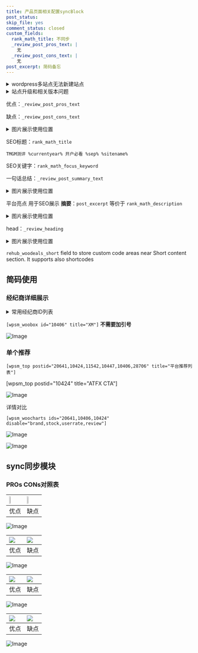 ```yaml
---
title: 产品页面相关配置syncBlock
post_status: 
skip_file: yes
comment_status: closed
custom_fields:
  rank_math_title: 不同步
  _review_post_pros_text: |
    无
  _review_post_cons_text: |
    无
post_excerpt: 简码备忘
---
```

<details><summary>wordpress多站点无法新建站点</summary>

<li>和报错需要清理cookies一样的原因</li>
<li>wp-config.php里面<code>define( 'SUBDOMAIN_INSTALL', false );//子域名安装</code></li>
<li>新建子站点是用<code>define( 'SUBDOMAIN_INSTALL', true);//子域名安装</code> 完成以后，改成<code>false</code></li>
</details>

<details><summary>站点升级和相关版本问题</summary>

<p>wordpress：5.9.9
woocommerce：7.5.1
出现问题的地方：主题选项里面>><strong>Product layout >>compact style</strong></p>
<p>如何出现没有用过的字段 导致无法保存。先导出配置 然后进行修改，后面再次恢复即可。</p>
<p>出现部分字段无法显示时，需要返回默认布局后，对产品进行保存就好了。</p>
<p></p>
</details>

优点：`_review_post_pros_text`

缺点：`_review_post_cons_text`

<details><summary>图片展示使用位置</summary>

<img src="https://prod-files-secure.s3.us-west-2.amazonaws.com/39ed1227-6d7d-4570-be36-9ccd4a2c4241/f51d3d83-55d4-4bdf-9604-f37ec77ab556/Untitled.png?X-Amz-Algorithm=AWS4-HMAC-SHA256&X-Amz-Content-Sha256=UNSIGNED-PAYLOAD&X-Amz-Credential=ASIAZI2LB466U34XOB3D%2F20250915%2Fus-west-2%2Fs3%2Faws4_request&X-Amz-Date=20250915T045518Z&X-Amz-Expires=3600&X-Amz-Security-Token=IQoJb3JpZ2luX2VjEPD%2F%2F%2F%2F%2F%2F%2F%2F%2F%2FwEaCXVzLXdlc3QtMiJHMEUCIC%2BYqEjK%2Bw22Sj99jEJcjm7GbBpc3PzqFYcjhgcWoUjrAiEAodmq78q5SGVGV4fUGfqw0VfRTd6iPbSfPK6SHvkzLXcq%2FwMIaBAAGgw2Mzc0MjMxODM4MDUiDDrWohCp%2FTCi6hVzOSrcAybBLbVhSJ6hviKYOnjbIQ6upO1zyRUZqm%2BYqAPJBrVndjfnewf1NakfvNKQxMhLMFjG%2FmTXTwpNDY8o%2B7vvH4pyfY3N8Mk7sSv36EkzCH%2F8hsmJgs5pcnVUatM3fSLHEEDI4CHbjUfz%2BDGMqMOMAYv2Foa%2FWHxJSxaXlr8Zl6AoYthOaLr%2BvvATm5aj290yN1ChAj1NTT2rt%2FAczJMklgEEuCiukoU4CMpqUNswr%2BmkBukNS9FY07rFCVaGIwdeEpj6QpEqeVyoGpzNFkTQTMBSrZYkF2GvWKwTyCLzpSvmzPz6liN5osawEl8jLtIFjEw176Ln1NRJyWITIHCHf5h3n06tzNK4A91UqDb7yRb%2B9LSENOPtXPSQKXQ5kSxZ3mqTHK31FUl7HT%2FQfcYV46dKbUG0Npe1KqiBmwFjq%2Fpvj%2FN0d0hIpQrt3Zt82hTJmMLXH%2Fsnnl3R%2Fu3kL7CAxubAe9bgN2IC7dhzVUjGWWyXmZW%2FBls7SRk4%2F6Ckif5srWzZx1oyeZ2o3HPF052yfgjkxPdBdDR%2FNdb1lHaYU7tCOD%2B1aLrp07Ce8nGZQSOCI52SW16BxaxVh6B4KJVqTYy3SLt2zQv0jpxMhTA03Z2tJ%2FH2Kv3PNH3hOS84MOecncYGOqUBvoumbfxYGeXSGF88Q4Iwgwes9P%2FNPDsGUem3%2FQQBcI5nfWc7L0DvFb%2F5pscpfhDCB0HziXlmkBhoNcN81lDry1N85Di8xeBG4ad6%2Bx8CNqAtYuP7Y4O9MbJrf7yC9Yg7HmGMnrbZYfa7%2BBVjhjQXkAN%2FSogYwesvbzGBj5ApbdlTb1Cmt%2Bgu%2Fg8nEYIfe3E%2BeVmZO4K4XA0x8j6G%2F7qujBt79iNy&X-Amz-Signature=fae9f000dcf5dc8e2b658b2b87baa26578cbedd4a02c185df6dc3296a6d6e6af&X-Amz-SignedHeaders=host&x-amz-checksum-mode=ENABLED&x-id=GetObject" alt="Image">
</details>

SEO标题：`rank_math_title`

`TMGM测评 %currentyear% 开户必看 %sep% %sitename%`

SEO关键字：`rank_math_focus_keyword`

一句话总结：`_review_post_summary_text`

<details><summary>图片展示使用位置</summary>

<img src="https://prod-files-secure.s3.us-west-2.amazonaws.com/39ed1227-6d7d-4570-be36-9ccd4a2c4241/4b96a922-296c-4f4e-8630-d1c870cbce01/Untitled.png?X-Amz-Algorithm=AWS4-HMAC-SHA256&X-Amz-Content-Sha256=UNSIGNED-PAYLOAD&X-Amz-Credential=ASIAZI2LB4663EDK37VK%2F20250915%2Fus-west-2%2Fs3%2Faws4_request&X-Amz-Date=20250915T045518Z&X-Amz-Expires=3600&X-Amz-Security-Token=IQoJb3JpZ2luX2VjEPD%2F%2F%2F%2F%2F%2F%2F%2F%2F%2FwEaCXVzLXdlc3QtMiJHMEUCIAOACJ0GdRKnv0NCU80ayrU1wp1hd8i%2FjZK2IPK8haibAiEAnxiktW%2B9Q%2FHc%2Fl%2BIncmC1h5jONtGHMFBpqV%2Fx7IZsZ8q%2FwMIaBAAGgw2Mzc0MjMxODM4MDUiDBRIhBElAl1aC3EwrircA8%2BfTvb%2FCglI%2FIYT4qt6Jg6UlgBYiPtqvFNwjP7tU1fsNxBlka2NU5cbcyuPRkMouvjiNNohM5CXSNXRb9V2KapiXU22rOwTkotxRd0cVDPQEV6%2BcxydwxQnb2lbUOP0uLX8uxfpp8%2B7TMylaGBQ5UWFGYjE6PQvkSuDvimp6zxXQ43G2DIzPlQHdVbhuLaIAXhqKNmy5A1XnsFP7joSBfjBMeHExfqTxLWfaQgGX84nZ%2Bq7ZsjKfi1330GPmwJQvok3nhuy8oUaEawIUwzSV%2FmcGHk%2F5hmW%2Bn9zBnxW05Hmq8jxSZTTtWYdkHsP7e2dZkh1U7lFkCPjHsQZRWGuBu2brMqW77CDWO3mAlsRR4N6C%2F9P2g359ogII%2B7cgaDHN%2FQifJq1ucEsHxvtjjNGEBG2LQJayFtpzfSUHYCUn1%2F4qku06HmoHdQVbTO1p8a%2F6mqtVo%2B7Zyq96EwNUEHAA7Ptos87dflppEj7uTok5gjzx5aqo2YDt9Fc0nf44U33xTX%2FTx%2FnfLfFpmvt1Kd9gfINg31VoBbhChCCDcWudzLPg8ugSg0ryzbHasK%2BaOwDO2iY6wQMQqBjAzIQgmlRk1rgub%2B%2B1JxNGPPGzbJa3B%2B1aAZFBMeh2efdcT7ZMLqcncYGOqUBhYFKBNh0xSCTlE%2BPZdpyCUQ4yRZIEafOFKE7rhJRX95%2FJhMFTC12%2BtZmiVYk3d5Oh%2B4F6LuA%2Bluh30ekRaB2jJC54nJADUOjc1eYIjvNBo0CXih74%2BJRGa2qG86dY9T29G5C4Z2BZwmSMge3257K847zZG8npB1JzAFIVbMe2x%2FJhvzMitKIqqJXAMhKf%2Bu2T%2BH1D4FnGIzxSausUDMPb4jg8yTl&X-Amz-Signature=6fca3650f9776f42e6726978245fe43a484a7ee754ed032e53df909447493c6b&X-Amz-SignedHeaders=host&x-amz-checksum-mode=ENABLED&x-id=GetObject" alt="Image">
</details>

平台亮点 用于SEO展示 **摘要**：`post_excerpt`  等价于 `rank_math_description`

<details><summary>图片展示使用位置</summary>

<img src="https://prod-files-secure.s3.us-west-2.amazonaws.com/39ed1227-6d7d-4570-be36-9ccd4a2c4241/1ee11f63-b60a-4dfe-a7a7-d58ff23b5d88/Untitled.png?X-Amz-Algorithm=AWS4-HMAC-SHA256&X-Amz-Content-Sha256=UNSIGNED-PAYLOAD&X-Amz-Credential=ASIAZI2LB46677OPPJKP%2F20250915%2Fus-west-2%2Fs3%2Faws4_request&X-Amz-Date=20250915T045518Z&X-Amz-Expires=3600&X-Amz-Security-Token=IQoJb3JpZ2luX2VjEPD%2F%2F%2F%2F%2F%2F%2F%2F%2F%2FwEaCXVzLXdlc3QtMiJIMEYCIQDjG0oabOOE8XFmqvdLBH5CCI6FqCK21UhJWc%2FdjW1MVwIhAKmyyFkpHYBF5UW9T9fXP2jun4oy%2FBZxjPrh0MVXbrIfKv8DCGgQABoMNjM3NDIzMTgzODA1IgyF3hnV%2Bok62Ymn1OIq3APusIMq%2FpvD4ISD091clZxGBJIc0YG13cskQ8Lxxvi0U6XemEWEn1TGrMaIOUwpZOTWRuv1nIx1tleBZB2b87MFzaEc9K7L5BLyMVfoTG0wt3iiZWiZE4kNxc9GBvMaosK6K%2BXRwrm%2BkPZnYdFsUpcm20%2Fl2p%2B%2F8bf0BeBKs7G5r0Az%2BSuASDOZP2G%2BerxDNhkRMHyzRE1WjzT%2BbRws4eKgWYfyP6IdXAxJWfkCRdOnL3BW9THQKsislzNr6kxdgEM5yICj2G3kkE26vfx8yGnRZmN7XfpOi9xhIMN9ZxYFaKFmHy9CEnc9xDeK770YBLtbT9xWeFMQ4P7ksi%2BmPogMYq6eQ2W8LuVL8%2F9nKkDxZB3IlTfsNrrvsnGTVIKDbPOv4ptI5GScb6pVJhZIqqUWs0XKU5uh1IRzGXGKhJr3rByGlqPFmBvzGEXPc86z%2FkI0vvmo7oUH6QXvAFlh77Ovy%2BUCdV%2BaKC8W655TRLBJNfMXWcZsrF%2FSsx%2BkiE4Nmw43lSy8SvB3Cpggd5IMczXGxE9rPhNOC610f7vj1bpCfZe2lT69484UcLUO9Vm7VE4JOgHCY65gDkh%2BG7h4YHxlncu%2Fu2K0VGvlXG1YIvhmakKCHbv2fr5S8qdX8zCbnJ3GBjqkARdbVJ244PGEQbJC%2FalFfJtOUJ51Uqjmsln4zOGPANNLjX3OljXy2tuVyOOvLrlT9%2B9ZPK8viSarMZWRcPym3McD8Ft7NVX4BWbd8qLOK3vS5RgvQsQD5siF00yTJ1L39UhT76%2BwwxFgRywROKAASuW%2BEju2HpaxsfbWYfdEaEQlEpTdwXhcxp%2BB3vAAOFGjmP5DvkuLXRf9mdU1WUz6b3l7ig1E&X-Amz-Signature=5fd2bf86d8d797a8118233a77f4ed63d0959eae3cde118e521311b87c98e5793&X-Amz-SignedHeaders=host&x-amz-checksum-mode=ENABLED&x-id=GetObject" alt="Image">
<img src="https://prod-files-secure.s3.us-west-2.amazonaws.com/39ed1227-6d7d-4570-be36-9ccd4a2c4241/ad4118b5-78d8-4fbe-801e-3b29b5d99c01/Untitled.png?X-Amz-Algorithm=AWS4-HMAC-SHA256&X-Amz-Content-Sha256=UNSIGNED-PAYLOAD&X-Amz-Credential=ASIAZI2LB46677OPPJKP%2F20250915%2Fus-west-2%2Fs3%2Faws4_request&X-Amz-Date=20250915T045518Z&X-Amz-Expires=3600&X-Amz-Security-Token=IQoJb3JpZ2luX2VjEPD%2F%2F%2F%2F%2F%2F%2F%2F%2F%2FwEaCXVzLXdlc3QtMiJIMEYCIQDjG0oabOOE8XFmqvdLBH5CCI6FqCK21UhJWc%2FdjW1MVwIhAKmyyFkpHYBF5UW9T9fXP2jun4oy%2FBZxjPrh0MVXbrIfKv8DCGgQABoMNjM3NDIzMTgzODA1IgyF3hnV%2Bok62Ymn1OIq3APusIMq%2FpvD4ISD091clZxGBJIc0YG13cskQ8Lxxvi0U6XemEWEn1TGrMaIOUwpZOTWRuv1nIx1tleBZB2b87MFzaEc9K7L5BLyMVfoTG0wt3iiZWiZE4kNxc9GBvMaosK6K%2BXRwrm%2BkPZnYdFsUpcm20%2Fl2p%2B%2F8bf0BeBKs7G5r0Az%2BSuASDOZP2G%2BerxDNhkRMHyzRE1WjzT%2BbRws4eKgWYfyP6IdXAxJWfkCRdOnL3BW9THQKsislzNr6kxdgEM5yICj2G3kkE26vfx8yGnRZmN7XfpOi9xhIMN9ZxYFaKFmHy9CEnc9xDeK770YBLtbT9xWeFMQ4P7ksi%2BmPogMYq6eQ2W8LuVL8%2F9nKkDxZB3IlTfsNrrvsnGTVIKDbPOv4ptI5GScb6pVJhZIqqUWs0XKU5uh1IRzGXGKhJr3rByGlqPFmBvzGEXPc86z%2FkI0vvmo7oUH6QXvAFlh77Ovy%2BUCdV%2BaKC8W655TRLBJNfMXWcZsrF%2FSsx%2BkiE4Nmw43lSy8SvB3Cpggd5IMczXGxE9rPhNOC610f7vj1bpCfZe2lT69484UcLUO9Vm7VE4JOgHCY65gDkh%2BG7h4YHxlncu%2Fu2K0VGvlXG1YIvhmakKCHbv2fr5S8qdX8zCbnJ3GBjqkARdbVJ244PGEQbJC%2FalFfJtOUJ51Uqjmsln4zOGPANNLjX3OljXy2tuVyOOvLrlT9%2B9ZPK8viSarMZWRcPym3McD8Ft7NVX4BWbd8qLOK3vS5RgvQsQD5siF00yTJ1L39UhT76%2BwwxFgRywROKAASuW%2BEju2HpaxsfbWYfdEaEQlEpTdwXhcxp%2BB3vAAOFGjmP5DvkuLXRf9mdU1WUz6b3l7ig1E&X-Amz-Signature=103918efe90af4d80c142c3f96c827e87c473753f24d39d808c3061de2451629&X-Amz-SignedHeaders=host&x-amz-checksum-mode=ENABLED&x-id=GetObject" alt="Image">
<img src="https://prod-files-secure.s3.us-west-2.amazonaws.com/39ed1227-6d7d-4570-be36-9ccd4a2c4241/a38cf7c9-a79c-4b64-9e94-13589fe0758b/Untitled.png?X-Amz-Algorithm=AWS4-HMAC-SHA256&X-Amz-Content-Sha256=UNSIGNED-PAYLOAD&X-Amz-Credential=ASIAZI2LB46677OPPJKP%2F20250915%2Fus-west-2%2Fs3%2Faws4_request&X-Amz-Date=20250915T045518Z&X-Amz-Expires=3600&X-Amz-Security-Token=IQoJb3JpZ2luX2VjEPD%2F%2F%2F%2F%2F%2F%2F%2F%2F%2FwEaCXVzLXdlc3QtMiJIMEYCIQDjG0oabOOE8XFmqvdLBH5CCI6FqCK21UhJWc%2FdjW1MVwIhAKmyyFkpHYBF5UW9T9fXP2jun4oy%2FBZxjPrh0MVXbrIfKv8DCGgQABoMNjM3NDIzMTgzODA1IgyF3hnV%2Bok62Ymn1OIq3APusIMq%2FpvD4ISD091clZxGBJIc0YG13cskQ8Lxxvi0U6XemEWEn1TGrMaIOUwpZOTWRuv1nIx1tleBZB2b87MFzaEc9K7L5BLyMVfoTG0wt3iiZWiZE4kNxc9GBvMaosK6K%2BXRwrm%2BkPZnYdFsUpcm20%2Fl2p%2B%2F8bf0BeBKs7G5r0Az%2BSuASDOZP2G%2BerxDNhkRMHyzRE1WjzT%2BbRws4eKgWYfyP6IdXAxJWfkCRdOnL3BW9THQKsislzNr6kxdgEM5yICj2G3kkE26vfx8yGnRZmN7XfpOi9xhIMN9ZxYFaKFmHy9CEnc9xDeK770YBLtbT9xWeFMQ4P7ksi%2BmPogMYq6eQ2W8LuVL8%2F9nKkDxZB3IlTfsNrrvsnGTVIKDbPOv4ptI5GScb6pVJhZIqqUWs0XKU5uh1IRzGXGKhJr3rByGlqPFmBvzGEXPc86z%2FkI0vvmo7oUH6QXvAFlh77Ovy%2BUCdV%2BaKC8W655TRLBJNfMXWcZsrF%2FSsx%2BkiE4Nmw43lSy8SvB3Cpggd5IMczXGxE9rPhNOC610f7vj1bpCfZe2lT69484UcLUO9Vm7VE4JOgHCY65gDkh%2BG7h4YHxlncu%2Fu2K0VGvlXG1YIvhmakKCHbv2fr5S8qdX8zCbnJ3GBjqkARdbVJ244PGEQbJC%2FalFfJtOUJ51Uqjmsln4zOGPANNLjX3OljXy2tuVyOOvLrlT9%2B9ZPK8viSarMZWRcPym3McD8Ft7NVX4BWbd8qLOK3vS5RgvQsQD5siF00yTJ1L39UhT76%2BwwxFgRywROKAASuW%2BEju2HpaxsfbWYfdEaEQlEpTdwXhcxp%2BB3vAAOFGjmP5DvkuLXRf9mdU1WUz6b3l7ig1E&X-Amz-Signature=73f0d8d5c76c39c64ce1d507f4e8724328a79b47ee6cfbda358ffbe4bcec694f&X-Amz-SignedHeaders=host&x-amz-checksum-mode=ENABLED&x-id=GetObject" alt="Image">
<img src="https://prod-files-secure.s3.us-west-2.amazonaws.com/39ed1227-6d7d-4570-be36-9ccd4a2c4241/7da6fc1e-d2ac-42ae-8c75-cb5749aa18f6/Untitled.png?X-Amz-Algorithm=AWS4-HMAC-SHA256&X-Amz-Content-Sha256=UNSIGNED-PAYLOAD&X-Amz-Credential=ASIAZI2LB46677OPPJKP%2F20250915%2Fus-west-2%2Fs3%2Faws4_request&X-Amz-Date=20250915T045518Z&X-Amz-Expires=3600&X-Amz-Security-Token=IQoJb3JpZ2luX2VjEPD%2F%2F%2F%2F%2F%2F%2F%2F%2F%2FwEaCXVzLXdlc3QtMiJIMEYCIQDjG0oabOOE8XFmqvdLBH5CCI6FqCK21UhJWc%2FdjW1MVwIhAKmyyFkpHYBF5UW9T9fXP2jun4oy%2FBZxjPrh0MVXbrIfKv8DCGgQABoMNjM3NDIzMTgzODA1IgyF3hnV%2Bok62Ymn1OIq3APusIMq%2FpvD4ISD091clZxGBJIc0YG13cskQ8Lxxvi0U6XemEWEn1TGrMaIOUwpZOTWRuv1nIx1tleBZB2b87MFzaEc9K7L5BLyMVfoTG0wt3iiZWiZE4kNxc9GBvMaosK6K%2BXRwrm%2BkPZnYdFsUpcm20%2Fl2p%2B%2F8bf0BeBKs7G5r0Az%2BSuASDOZP2G%2BerxDNhkRMHyzRE1WjzT%2BbRws4eKgWYfyP6IdXAxJWfkCRdOnL3BW9THQKsislzNr6kxdgEM5yICj2G3kkE26vfx8yGnRZmN7XfpOi9xhIMN9ZxYFaKFmHy9CEnc9xDeK770YBLtbT9xWeFMQ4P7ksi%2BmPogMYq6eQ2W8LuVL8%2F9nKkDxZB3IlTfsNrrvsnGTVIKDbPOv4ptI5GScb6pVJhZIqqUWs0XKU5uh1IRzGXGKhJr3rByGlqPFmBvzGEXPc86z%2FkI0vvmo7oUH6QXvAFlh77Ovy%2BUCdV%2BaKC8W655TRLBJNfMXWcZsrF%2FSsx%2BkiE4Nmw43lSy8SvB3Cpggd5IMczXGxE9rPhNOC610f7vj1bpCfZe2lT69484UcLUO9Vm7VE4JOgHCY65gDkh%2BG7h4YHxlncu%2Fu2K0VGvlXG1YIvhmakKCHbv2fr5S8qdX8zCbnJ3GBjqkARdbVJ244PGEQbJC%2FalFfJtOUJ51Uqjmsln4zOGPANNLjX3OljXy2tuVyOOvLrlT9%2B9ZPK8viSarMZWRcPym3McD8Ft7NVX4BWbd8qLOK3vS5RgvQsQD5siF00yTJ1L39UhT76%2BwwxFgRywROKAASuW%2BEju2HpaxsfbWYfdEaEQlEpTdwXhcxp%2BB3vAAOFGjmP5DvkuLXRf9mdU1WUz6b3l7ig1E&X-Amz-Signature=15f8003e68a829da43e9a58faf7e132f1442bcc93e07ac03ee5c945b39275c27&X-Amz-SignedHeaders=host&x-amz-checksum-mode=ENABLED&x-id=GetObject" alt="Image">
<img src="https://prod-files-secure.s3.us-west-2.amazonaws.com/39ed1227-6d7d-4570-be36-9ccd4a2c4241/7e97f40a-eaee-47f5-b2f9-475f96808fa7/Untitled.png?X-Amz-Algorithm=AWS4-HMAC-SHA256&X-Amz-Content-Sha256=UNSIGNED-PAYLOAD&X-Amz-Credential=ASIAZI2LB46677OPPJKP%2F20250915%2Fus-west-2%2Fs3%2Faws4_request&X-Amz-Date=20250915T045518Z&X-Amz-Expires=3600&X-Amz-Security-Token=IQoJb3JpZ2luX2VjEPD%2F%2F%2F%2F%2F%2F%2F%2F%2F%2FwEaCXVzLXdlc3QtMiJIMEYCIQDjG0oabOOE8XFmqvdLBH5CCI6FqCK21UhJWc%2FdjW1MVwIhAKmyyFkpHYBF5UW9T9fXP2jun4oy%2FBZxjPrh0MVXbrIfKv8DCGgQABoMNjM3NDIzMTgzODA1IgyF3hnV%2Bok62Ymn1OIq3APusIMq%2FpvD4ISD091clZxGBJIc0YG13cskQ8Lxxvi0U6XemEWEn1TGrMaIOUwpZOTWRuv1nIx1tleBZB2b87MFzaEc9K7L5BLyMVfoTG0wt3iiZWiZE4kNxc9GBvMaosK6K%2BXRwrm%2BkPZnYdFsUpcm20%2Fl2p%2B%2F8bf0BeBKs7G5r0Az%2BSuASDOZP2G%2BerxDNhkRMHyzRE1WjzT%2BbRws4eKgWYfyP6IdXAxJWfkCRdOnL3BW9THQKsislzNr6kxdgEM5yICj2G3kkE26vfx8yGnRZmN7XfpOi9xhIMN9ZxYFaKFmHy9CEnc9xDeK770YBLtbT9xWeFMQ4P7ksi%2BmPogMYq6eQ2W8LuVL8%2F9nKkDxZB3IlTfsNrrvsnGTVIKDbPOv4ptI5GScb6pVJhZIqqUWs0XKU5uh1IRzGXGKhJr3rByGlqPFmBvzGEXPc86z%2FkI0vvmo7oUH6QXvAFlh77Ovy%2BUCdV%2BaKC8W655TRLBJNfMXWcZsrF%2FSsx%2BkiE4Nmw43lSy8SvB3Cpggd5IMczXGxE9rPhNOC610f7vj1bpCfZe2lT69484UcLUO9Vm7VE4JOgHCY65gDkh%2BG7h4YHxlncu%2Fu2K0VGvlXG1YIvhmakKCHbv2fr5S8qdX8zCbnJ3GBjqkARdbVJ244PGEQbJC%2FalFfJtOUJ51Uqjmsln4zOGPANNLjX3OljXy2tuVyOOvLrlT9%2B9ZPK8viSarMZWRcPym3McD8Ft7NVX4BWbd8qLOK3vS5RgvQsQD5siF00yTJ1L39UhT76%2BwwxFgRywROKAASuW%2BEju2HpaxsfbWYfdEaEQlEpTdwXhcxp%2BB3vAAOFGjmP5DvkuLXRf9mdU1WUz6b3l7ig1E&X-Amz-Signature=8fbba4ab31dd50d7ee234577dbfd33dbc2bfb8f56c68985c651c860e5948ecef&X-Amz-SignedHeaders=host&x-amz-checksum-mode=ENABLED&x-id=GetObject" alt="Image">
</details>

head：`_review_heading`

<details><summary>图片展示使用位置</summary>

<img src="https://prod-files-secure.s3.us-west-2.amazonaws.com/39ed1227-6d7d-4570-be36-9ccd4a2c4241/3a4650ad-9887-415c-889a-edd51fa54f27/Untitled.png?X-Amz-Algorithm=AWS4-HMAC-SHA256&X-Amz-Content-Sha256=UNSIGNED-PAYLOAD&X-Amz-Credential=ASIAZI2LB466WDIWWGAX%2F20250915%2Fus-west-2%2Fs3%2Faws4_request&X-Amz-Date=20250915T045519Z&X-Amz-Expires=3600&X-Amz-Security-Token=IQoJb3JpZ2luX2VjEPD%2F%2F%2F%2F%2F%2F%2F%2F%2F%2FwEaCXVzLXdlc3QtMiJHMEUCIHEgO4TiwtryMGA0N8EUXS7%2BK7udTaKLnLcHrC35X4vNAiEA%2FD3mts%2FRRoUxdu%2FNQXwAVFETK1n0wLfl6Ew9meKXJe4q%2FwMIaBAAGgw2Mzc0MjMxODM4MDUiDOSsAanFdVJDQOBc1ircA5v7VzMg7fPD1DxCbmib0c885ek2YTvrxwhB1%2BDUB3yUatE0sgVfaLoOjhwTVJVrzuuWzBRTSoFtLjginkxogCMTG%2FlwsNFSeFI7OueOfphyM2iK%2BufCDSYA12nl4qnpBBAknjLnSTkSB4%2BcYlB%2BOLkOnwuQfUHdX5ADUqdQ%2BRH%2F9QKx5SPUvY%2Fidr%2BfsVyWWKVBur%2FdLL2hR2Md706qNq1d%2FagQbD1PI9ej3Qi9cL255f6cTLn9aNMzCQxgbFmf1eyyGbrsKKZ2V6k3ouYrmHD%2FPr2efvxddlRrKQnv%2FdfuJtyA39XHxoNDUQ8I8JUwnuez1gWvF1y4o%2FsPmqM7oGUEFpMVrumSfu%2FfUN2blUlWKtKDH5BovCZ%2FC9OcPxVkIzpFueJ0mHCEbIrnQAX%2F7kemQnQCaTnkDzWaUzfg35%2BCGB2seQjIE3LhBztxxL726rg%2Bu9V3d%2B70ZrxqyuIw27KRdctT2X93KIFMcaAjfCutLYHxxPvR0MnU73TueRYS013gp8ykXPKDbhFNYguHKNet0Mq2GUsyX9w7pWGau4kxC1WbT1H9c7Sl1HAZBcYCsCM0N7xBsWGuIUjVuXPyQO2uB6EWZfOM5QlTZR%2BtM8YLHwHKwcVND5FfrVQLMM%2BcncYGOqUBh3%2BX1wRbm2ouEIDi0uiEMojBsprYMIdZLsbxyBLyk4dqN2SpWwC7PljHq4tvx1AmMFPvQE7GixnGEhpq7jvz0KcMrOrjeBG9K1lQy61sRAMoWnb%2FRyMfyWdsXKPLHHweH7R1tztGjadXhpVespNw%2B6fc%2BNln7eA9suWQoAx%2F%2FP44iFnwfR3PVINnkAnxU9frDc5GHbzMZRi2%2F8WD08alLInneDva&X-Amz-Signature=50e457d7dedca0babaf7d4bb709b9c18f027b361ea96cc5e9dc4dab10618521d&X-Amz-SignedHeaders=host&x-amz-checksum-mode=ENABLED&x-id=GetObject" alt="Image">
</details>

`rehub_woodeals_short`	field to store custom code areas near Short content section. It supports also shortcodes



## 简码使用

### 经纪商详细展示

<details><summary>常用经纪商ID列表</summary>

<pre><code class="php">嘉盛 ===> 20641  [wpsm_woobox id="20641" title="嘉盛"]
易信easymarkets ===> 11542  [wpsm_woobox id="11542" title="易信easymarkets"]
ATFX外汇 ===> 10424  [wpsm_woobox id="10424" title="ATFX"]
XM ===> 10406  [wpsm_woobox id="10406" title="XM"]
TMGM ===> 29622  [wpsm_woobox id="29622" title="TMGM"]
HYCM ===> 10447  [wpsm_woobox id="10447" title="HYCM"]
fpmarkets澳福外汇 ===> 20639  [wpsm_woobox id="20639" title="fpmarkets澳福外汇"]</code></pre>
</details>

`[wpsm_woobox id="10406" title="XM"]` **不需要加引号**

![Image](https://prod-files-secure.s3.us-west-2.amazonaws.com/39ed1227-6d7d-4570-be36-9ccd4a2c4241/4f898f9d-0fa7-4e43-acd3-ac6bc7be575a/Untitled.png?X-Amz-Algorithm=AWS4-HMAC-SHA256&X-Amz-Content-Sha256=UNSIGNED-PAYLOAD&X-Amz-Credential=ASIAZI2LB466UAMUDSEU%2F20250915%2Fus-west-2%2Fs3%2Faws4_request&X-Amz-Date=20250915T045517Z&X-Amz-Expires=3600&X-Amz-Security-Token=IQoJb3JpZ2luX2VjEPD%2F%2F%2F%2F%2F%2F%2F%2F%2F%2FwEaCXVzLXdlc3QtMiJHMEUCICG0VzkPMc9ICUkGZDK69UcEec4B53a2q2%2FFWkTZL4BbAiEAho76opv0psEep2PG30xLqlbtJNeMc5gY1WUFB6npytgq%2FwMIaRAAGgw2Mzc0MjMxODM4MDUiDG3ATuLwwAXc8q5nCyrcA4cqfxkJ5nUqUSApp9GGbjDjn%2BK%2FRVAe3xfMO8N%2B8HPQZQxM%2FULB16oEPPsAezAULaT4ABImvYlE2GZ9EC9eqMrn3FpALwJ5cspzXZ%2ForeARMfo2gt%2FbiuF1aSDy%2BnTPzG5enjKLZaqewk0z5dbaPqRRc3zSt90EhPoCAPJb1piZo3QNEiAm0JRXqAgevOsunvUXI5XN4oAm%2FoaPutufApsjDJOaenBfSvmZ9oeD7Hft%2Fwrkc2cjWDJZPyMQft0exXrfzabRJaBaVusYKSVYOlKQ7D%2B1T9nePekkWpqcSr%2FjvJQtkbshgwliQYZrMbUemiBumaEGx4q7JfrLDVd6KYMWwJAs9O5Ed8dcK9VJFZv4iTmeTpSEOyf7P2tSCYVfdYh3CFa6vr8Qe7px7OWemyy4dIugyKTwapTO5vz40QxV17%2FjI%2BwYwyMUKR565388ZDuicJQbreGtpnYtD%2FCj6aRPyHXDInckEGI8dyeLsqy6zcYNWuE%2BmH7MZUhjAQBc0DuV2abnDHZZGTgWyBsSlyFZSrdjvR001WvT40JRU3O7vi%2F0VA%2BWy0qXo8aeIxHBgkomcWq3Xq6%2B%2FnSX%2B5SAEuc1EmWZC4%2FrCR2PSzV8H3ED5pBhhjR2gjtIoHXLMPGcncYGOqUB0K0SnVIZv01NACCtHuKCbiJuBPvxlHZZquF3ZqRQrQBMMX4Ym5HKW3HhTzPbOM4fMV1HmJULenZWzxYAKAjs5bVA4mRYkvh4%2BfyssKjBWZPf%2Fq20q0Ty%2FZqFGos4vIoY55cVwiqMBwYSKB3KWEnPvRhA6bqMLL2bo2uSPuJAs2tCKhUNDuqFP9jdBDl7AXDYpfpQpA2L1b1lzsAmIMQ0vWoAeY6B&X-Amz-Signature=46774674b7baefea0cc82cbb84952fa3a3a2acd93c461223ee778241836f3716&X-Amz-SignedHeaders=host&x-amz-checksum-mode=ENABLED&x-id=GetObject)

### 单个推荐
`[wpsm_top postid="20641,10424,11542,10447,10406,28706" title="平台推荐列表"]`

[wpsm_top postid="10424" title="ATFX CTA"]

![Image](https://prod-files-secure.s3.us-west-2.amazonaws.com/39ed1227-6d7d-4570-be36-9ccd4a2c4241/5ac620dc-51a8-48b6-b55d-91f47299193c/Untitled.png?X-Amz-Algorithm=AWS4-HMAC-SHA256&X-Amz-Content-Sha256=UNSIGNED-PAYLOAD&X-Amz-Credential=ASIAZI2LB466UAMUDSEU%2F20250915%2Fus-west-2%2Fs3%2Faws4_request&X-Amz-Date=20250915T045517Z&X-Amz-Expires=3600&X-Amz-Security-Token=IQoJb3JpZ2luX2VjEPD%2F%2F%2F%2F%2F%2F%2F%2F%2F%2FwEaCXVzLXdlc3QtMiJHMEUCICG0VzkPMc9ICUkGZDK69UcEec4B53a2q2%2FFWkTZL4BbAiEAho76opv0psEep2PG30xLqlbtJNeMc5gY1WUFB6npytgq%2FwMIaRAAGgw2Mzc0MjMxODM4MDUiDG3ATuLwwAXc8q5nCyrcA4cqfxkJ5nUqUSApp9GGbjDjn%2BK%2FRVAe3xfMO8N%2B8HPQZQxM%2FULB16oEPPsAezAULaT4ABImvYlE2GZ9EC9eqMrn3FpALwJ5cspzXZ%2ForeARMfo2gt%2FbiuF1aSDy%2BnTPzG5enjKLZaqewk0z5dbaPqRRc3zSt90EhPoCAPJb1piZo3QNEiAm0JRXqAgevOsunvUXI5XN4oAm%2FoaPutufApsjDJOaenBfSvmZ9oeD7Hft%2Fwrkc2cjWDJZPyMQft0exXrfzabRJaBaVusYKSVYOlKQ7D%2B1T9nePekkWpqcSr%2FjvJQtkbshgwliQYZrMbUemiBumaEGx4q7JfrLDVd6KYMWwJAs9O5Ed8dcK9VJFZv4iTmeTpSEOyf7P2tSCYVfdYh3CFa6vr8Qe7px7OWemyy4dIugyKTwapTO5vz40QxV17%2FjI%2BwYwyMUKR565388ZDuicJQbreGtpnYtD%2FCj6aRPyHXDInckEGI8dyeLsqy6zcYNWuE%2BmH7MZUhjAQBc0DuV2abnDHZZGTgWyBsSlyFZSrdjvR001WvT40JRU3O7vi%2F0VA%2BWy0qXo8aeIxHBgkomcWq3Xq6%2B%2FnSX%2B5SAEuc1EmWZC4%2FrCR2PSzV8H3ED5pBhhjR2gjtIoHXLMPGcncYGOqUB0K0SnVIZv01NACCtHuKCbiJuBPvxlHZZquF3ZqRQrQBMMX4Ym5HKW3HhTzPbOM4fMV1HmJULenZWzxYAKAjs5bVA4mRYkvh4%2BfyssKjBWZPf%2Fq20q0Ty%2FZqFGos4vIoY55cVwiqMBwYSKB3KWEnPvRhA6bqMLL2bo2uSPuJAs2tCKhUNDuqFP9jdBDl7AXDYpfpQpA2L1b1lzsAmIMQ0vWoAeY6B&X-Amz-Signature=a5d2ff075b25ae362dc1586057ad33098e9c1ff30245fa57bd4e1f9016687b84&X-Amz-SignedHeaders=host&x-amz-checksum-mode=ENABLED&x-id=GetObject)

详情对比

`[wpsm_woocharts ids="20641,10406,10424" disable="brand,stock,userrate,review"]`

![Image](https://prod-files-secure.s3.us-west-2.amazonaws.com/39ed1227-6d7d-4570-be36-9ccd4a2c4241/bf3ba45f-b9f3-4295-8aef-b4a495fd25f4/Untitled.png?X-Amz-Algorithm=AWS4-HMAC-SHA256&X-Amz-Content-Sha256=UNSIGNED-PAYLOAD&X-Amz-Credential=ASIAZI2LB466UAMUDSEU%2F20250915%2Fus-west-2%2Fs3%2Faws4_request&X-Amz-Date=20250915T045517Z&X-Amz-Expires=3600&X-Amz-Security-Token=IQoJb3JpZ2luX2VjEPD%2F%2F%2F%2F%2F%2F%2F%2F%2F%2FwEaCXVzLXdlc3QtMiJHMEUCICG0VzkPMc9ICUkGZDK69UcEec4B53a2q2%2FFWkTZL4BbAiEAho76opv0psEep2PG30xLqlbtJNeMc5gY1WUFB6npytgq%2FwMIaRAAGgw2Mzc0MjMxODM4MDUiDG3ATuLwwAXc8q5nCyrcA4cqfxkJ5nUqUSApp9GGbjDjn%2BK%2FRVAe3xfMO8N%2B8HPQZQxM%2FULB16oEPPsAezAULaT4ABImvYlE2GZ9EC9eqMrn3FpALwJ5cspzXZ%2ForeARMfo2gt%2FbiuF1aSDy%2BnTPzG5enjKLZaqewk0z5dbaPqRRc3zSt90EhPoCAPJb1piZo3QNEiAm0JRXqAgevOsunvUXI5XN4oAm%2FoaPutufApsjDJOaenBfSvmZ9oeD7Hft%2Fwrkc2cjWDJZPyMQft0exXrfzabRJaBaVusYKSVYOlKQ7D%2B1T9nePekkWpqcSr%2FjvJQtkbshgwliQYZrMbUemiBumaEGx4q7JfrLDVd6KYMWwJAs9O5Ed8dcK9VJFZv4iTmeTpSEOyf7P2tSCYVfdYh3CFa6vr8Qe7px7OWemyy4dIugyKTwapTO5vz40QxV17%2FjI%2BwYwyMUKR565388ZDuicJQbreGtpnYtD%2FCj6aRPyHXDInckEGI8dyeLsqy6zcYNWuE%2BmH7MZUhjAQBc0DuV2abnDHZZGTgWyBsSlyFZSrdjvR001WvT40JRU3O7vi%2F0VA%2BWy0qXo8aeIxHBgkomcWq3Xq6%2B%2FnSX%2B5SAEuc1EmWZC4%2FrCR2PSzV8H3ED5pBhhjR2gjtIoHXLMPGcncYGOqUB0K0SnVIZv01NACCtHuKCbiJuBPvxlHZZquF3ZqRQrQBMMX4Ym5HKW3HhTzPbOM4fMV1HmJULenZWzxYAKAjs5bVA4mRYkvh4%2BfyssKjBWZPf%2Fq20q0Ty%2FZqFGos4vIoY55cVwiqMBwYSKB3KWEnPvRhA6bqMLL2bo2uSPuJAs2tCKhUNDuqFP9jdBDl7AXDYpfpQpA2L1b1lzsAmIMQ0vWoAeY6B&X-Amz-Signature=788de7cd4ab97a229e655a3860a22dac8478543e76f2111dec919b40d072bc26&X-Amz-SignedHeaders=host&x-amz-checksum-mode=ENABLED&x-id=GetObject)

![Image](https://prod-files-secure.s3.us-west-2.amazonaws.com/39ed1227-6d7d-4570-be36-9ccd4a2c4241/30bc56ef-f383-4b48-9768-2ebc9e436ec0/Untitled.png?X-Amz-Algorithm=AWS4-HMAC-SHA256&X-Amz-Content-Sha256=UNSIGNED-PAYLOAD&X-Amz-Credential=ASIAZI2LB466UAMUDSEU%2F20250915%2Fus-west-2%2Fs3%2Faws4_request&X-Amz-Date=20250915T045517Z&X-Amz-Expires=3600&X-Amz-Security-Token=IQoJb3JpZ2luX2VjEPD%2F%2F%2F%2F%2F%2F%2F%2F%2F%2FwEaCXVzLXdlc3QtMiJHMEUCICG0VzkPMc9ICUkGZDK69UcEec4B53a2q2%2FFWkTZL4BbAiEAho76opv0psEep2PG30xLqlbtJNeMc5gY1WUFB6npytgq%2FwMIaRAAGgw2Mzc0MjMxODM4MDUiDG3ATuLwwAXc8q5nCyrcA4cqfxkJ5nUqUSApp9GGbjDjn%2BK%2FRVAe3xfMO8N%2B8HPQZQxM%2FULB16oEPPsAezAULaT4ABImvYlE2GZ9EC9eqMrn3FpALwJ5cspzXZ%2ForeARMfo2gt%2FbiuF1aSDy%2BnTPzG5enjKLZaqewk0z5dbaPqRRc3zSt90EhPoCAPJb1piZo3QNEiAm0JRXqAgevOsunvUXI5XN4oAm%2FoaPutufApsjDJOaenBfSvmZ9oeD7Hft%2Fwrkc2cjWDJZPyMQft0exXrfzabRJaBaVusYKSVYOlKQ7D%2B1T9nePekkWpqcSr%2FjvJQtkbshgwliQYZrMbUemiBumaEGx4q7JfrLDVd6KYMWwJAs9O5Ed8dcK9VJFZv4iTmeTpSEOyf7P2tSCYVfdYh3CFa6vr8Qe7px7OWemyy4dIugyKTwapTO5vz40QxV17%2FjI%2BwYwyMUKR565388ZDuicJQbreGtpnYtD%2FCj6aRPyHXDInckEGI8dyeLsqy6zcYNWuE%2BmH7MZUhjAQBc0DuV2abnDHZZGTgWyBsSlyFZSrdjvR001WvT40JRU3O7vi%2F0VA%2BWy0qXo8aeIxHBgkomcWq3Xq6%2B%2FnSX%2B5SAEuc1EmWZC4%2FrCR2PSzV8H3ED5pBhhjR2gjtIoHXLMPGcncYGOqUB0K0SnVIZv01NACCtHuKCbiJuBPvxlHZZquF3ZqRQrQBMMX4Ym5HKW3HhTzPbOM4fMV1HmJULenZWzxYAKAjs5bVA4mRYkvh4%2BfyssKjBWZPf%2Fq20q0Ty%2FZqFGos4vIoY55cVwiqMBwYSKB3KWEnPvRhA6bqMLL2bo2uSPuJAs2tCKhUNDuqFP9jdBDl7AXDYpfpQpA2L1b1lzsAmIMQ0vWoAeY6B&X-Amz-Signature=4cd4773b71cfc7133b4e5b7b8a1820227107cf579cf7c5d799cb625a60f1bed6&X-Amz-SignedHeaders=host&x-amz-checksum-mode=ENABLED&x-id=GetObject)

## sync同步模块

### PROs CONs对照表

| <img src="https://cdn.ifttt.fun/gh/jarlin8/OSS@main/icons/customize/pros.svg" height="auto" width="37.3%"> | <img src="https://cdn.ifttt.fun/gh/jarlin8/OSS@main/icons/customize/cons.svg" height="auto" width="28.8%"> |
| :--- | :--- |
| 优点 | 缺点 |

![Image](https://prod-files-secure.s3.us-west-2.amazonaws.com/39ed1227-6d7d-4570-be36-9ccd4a2c4241/8742b755-dfb5-4004-9a5f-d6e561664bd8/Untitled.png?X-Amz-Algorithm=AWS4-HMAC-SHA256&X-Amz-Content-Sha256=UNSIGNED-PAYLOAD&X-Amz-Credential=ASIAZI2LB466UAMUDSEU%2F20250915%2Fus-west-2%2Fs3%2Faws4_request&X-Amz-Date=20250915T045517Z&X-Amz-Expires=3600&X-Amz-Security-Token=IQoJb3JpZ2luX2VjEPD%2F%2F%2F%2F%2F%2F%2F%2F%2F%2FwEaCXVzLXdlc3QtMiJHMEUCICG0VzkPMc9ICUkGZDK69UcEec4B53a2q2%2FFWkTZL4BbAiEAho76opv0psEep2PG30xLqlbtJNeMc5gY1WUFB6npytgq%2FwMIaRAAGgw2Mzc0MjMxODM4MDUiDG3ATuLwwAXc8q5nCyrcA4cqfxkJ5nUqUSApp9GGbjDjn%2BK%2FRVAe3xfMO8N%2B8HPQZQxM%2FULB16oEPPsAezAULaT4ABImvYlE2GZ9EC9eqMrn3FpALwJ5cspzXZ%2ForeARMfo2gt%2FbiuF1aSDy%2BnTPzG5enjKLZaqewk0z5dbaPqRRc3zSt90EhPoCAPJb1piZo3QNEiAm0JRXqAgevOsunvUXI5XN4oAm%2FoaPutufApsjDJOaenBfSvmZ9oeD7Hft%2Fwrkc2cjWDJZPyMQft0exXrfzabRJaBaVusYKSVYOlKQ7D%2B1T9nePekkWpqcSr%2FjvJQtkbshgwliQYZrMbUemiBumaEGx4q7JfrLDVd6KYMWwJAs9O5Ed8dcK9VJFZv4iTmeTpSEOyf7P2tSCYVfdYh3CFa6vr8Qe7px7OWemyy4dIugyKTwapTO5vz40QxV17%2FjI%2BwYwyMUKR565388ZDuicJQbreGtpnYtD%2FCj6aRPyHXDInckEGI8dyeLsqy6zcYNWuE%2BmH7MZUhjAQBc0DuV2abnDHZZGTgWyBsSlyFZSrdjvR001WvT40JRU3O7vi%2F0VA%2BWy0qXo8aeIxHBgkomcWq3Xq6%2B%2FnSX%2B5SAEuc1EmWZC4%2FrCR2PSzV8H3ED5pBhhjR2gjtIoHXLMPGcncYGOqUB0K0SnVIZv01NACCtHuKCbiJuBPvxlHZZquF3ZqRQrQBMMX4Ym5HKW3HhTzPbOM4fMV1HmJULenZWzxYAKAjs5bVA4mRYkvh4%2BfyssKjBWZPf%2Fq20q0Ty%2FZqFGos4vIoY55cVwiqMBwYSKB3KWEnPvRhA6bqMLL2bo2uSPuJAs2tCKhUNDuqFP9jdBDl7AXDYpfpQpA2L1b1lzsAmIMQ0vWoAeY6B&X-Amz-Signature=2650752f2e616a6ab9903b5b038db08f1363718ce237cc77bd22f21e3b086a19&X-Amz-SignedHeaders=host&x-amz-checksum-mode=ENABLED&x-id=GetObject)

| <img src="https://cdn.ifttt.fun/gh/jarlin8/OSS@main/icons/customize/pros1.svg" height="auto"> | <img src="https://cdn.ifttt.fun/gh/jarlin8/OSS@main/icons/customize/cons1.svg" height="auto"> |
| :--- | :--- |
| 优点 | 缺点 |

![Image](https://prod-files-secure.s3.us-west-2.amazonaws.com/39ed1227-6d7d-4570-be36-9ccd4a2c4241/806358f8-c9c4-4e17-bb35-c6c76a5397a5/Untitled.png?X-Amz-Algorithm=AWS4-HMAC-SHA256&X-Amz-Content-Sha256=UNSIGNED-PAYLOAD&X-Amz-Credential=ASIAZI2LB466UAMUDSEU%2F20250915%2Fus-west-2%2Fs3%2Faws4_request&X-Amz-Date=20250915T045517Z&X-Amz-Expires=3600&X-Amz-Security-Token=IQoJb3JpZ2luX2VjEPD%2F%2F%2F%2F%2F%2F%2F%2F%2F%2FwEaCXVzLXdlc3QtMiJHMEUCICG0VzkPMc9ICUkGZDK69UcEec4B53a2q2%2FFWkTZL4BbAiEAho76opv0psEep2PG30xLqlbtJNeMc5gY1WUFB6npytgq%2FwMIaRAAGgw2Mzc0MjMxODM4MDUiDG3ATuLwwAXc8q5nCyrcA4cqfxkJ5nUqUSApp9GGbjDjn%2BK%2FRVAe3xfMO8N%2B8HPQZQxM%2FULB16oEPPsAezAULaT4ABImvYlE2GZ9EC9eqMrn3FpALwJ5cspzXZ%2ForeARMfo2gt%2FbiuF1aSDy%2BnTPzG5enjKLZaqewk0z5dbaPqRRc3zSt90EhPoCAPJb1piZo3QNEiAm0JRXqAgevOsunvUXI5XN4oAm%2FoaPutufApsjDJOaenBfSvmZ9oeD7Hft%2Fwrkc2cjWDJZPyMQft0exXrfzabRJaBaVusYKSVYOlKQ7D%2B1T9nePekkWpqcSr%2FjvJQtkbshgwliQYZrMbUemiBumaEGx4q7JfrLDVd6KYMWwJAs9O5Ed8dcK9VJFZv4iTmeTpSEOyf7P2tSCYVfdYh3CFa6vr8Qe7px7OWemyy4dIugyKTwapTO5vz40QxV17%2FjI%2BwYwyMUKR565388ZDuicJQbreGtpnYtD%2FCj6aRPyHXDInckEGI8dyeLsqy6zcYNWuE%2BmH7MZUhjAQBc0DuV2abnDHZZGTgWyBsSlyFZSrdjvR001WvT40JRU3O7vi%2F0VA%2BWy0qXo8aeIxHBgkomcWq3Xq6%2B%2FnSX%2B5SAEuc1EmWZC4%2FrCR2PSzV8H3ED5pBhhjR2gjtIoHXLMPGcncYGOqUB0K0SnVIZv01NACCtHuKCbiJuBPvxlHZZquF3ZqRQrQBMMX4Ym5HKW3HhTzPbOM4fMV1HmJULenZWzxYAKAjs5bVA4mRYkvh4%2BfyssKjBWZPf%2Fq20q0Ty%2FZqFGos4vIoY55cVwiqMBwYSKB3KWEnPvRhA6bqMLL2bo2uSPuJAs2tCKhUNDuqFP9jdBDl7AXDYpfpQpA2L1b1lzsAmIMQ0vWoAeY6B&X-Amz-Signature=b6b896729e851c167f5fe05e728e23c569d5877ad1d8e77b7384af1a8e1ffaeb&X-Amz-SignedHeaders=host&x-amz-checksum-mode=ENABLED&x-id=GetObject)

| <img src="https://cdn.ifttt.fun/gh/jarlin8/OSS@main/icons/customize/pros2.svg" height="auto"> | <img src="https://cdn.ifttt.fun/gh/jarlin8/OSS@main/icons/customize/cons2.svg" height="auto"> |
| :--- | :--- |
| 优点 | 缺点 |

![Image](https://prod-files-secure.s3.us-west-2.amazonaws.com/39ed1227-6d7d-4570-be36-9ccd4a2c4241/a9245ec9-70dd-4005-b534-0d54315fc5f3/Untitled.png?X-Amz-Algorithm=AWS4-HMAC-SHA256&X-Amz-Content-Sha256=UNSIGNED-PAYLOAD&X-Amz-Credential=ASIAZI2LB466UAMUDSEU%2F20250915%2Fus-west-2%2Fs3%2Faws4_request&X-Amz-Date=20250915T045517Z&X-Amz-Expires=3600&X-Amz-Security-Token=IQoJb3JpZ2luX2VjEPD%2F%2F%2F%2F%2F%2F%2F%2F%2F%2FwEaCXVzLXdlc3QtMiJHMEUCICG0VzkPMc9ICUkGZDK69UcEec4B53a2q2%2FFWkTZL4BbAiEAho76opv0psEep2PG30xLqlbtJNeMc5gY1WUFB6npytgq%2FwMIaRAAGgw2Mzc0MjMxODM4MDUiDG3ATuLwwAXc8q5nCyrcA4cqfxkJ5nUqUSApp9GGbjDjn%2BK%2FRVAe3xfMO8N%2B8HPQZQxM%2FULB16oEPPsAezAULaT4ABImvYlE2GZ9EC9eqMrn3FpALwJ5cspzXZ%2ForeARMfo2gt%2FbiuF1aSDy%2BnTPzG5enjKLZaqewk0z5dbaPqRRc3zSt90EhPoCAPJb1piZo3QNEiAm0JRXqAgevOsunvUXI5XN4oAm%2FoaPutufApsjDJOaenBfSvmZ9oeD7Hft%2Fwrkc2cjWDJZPyMQft0exXrfzabRJaBaVusYKSVYOlKQ7D%2B1T9nePekkWpqcSr%2FjvJQtkbshgwliQYZrMbUemiBumaEGx4q7JfrLDVd6KYMWwJAs9O5Ed8dcK9VJFZv4iTmeTpSEOyf7P2tSCYVfdYh3CFa6vr8Qe7px7OWemyy4dIugyKTwapTO5vz40QxV17%2FjI%2BwYwyMUKR565388ZDuicJQbreGtpnYtD%2FCj6aRPyHXDInckEGI8dyeLsqy6zcYNWuE%2BmH7MZUhjAQBc0DuV2abnDHZZGTgWyBsSlyFZSrdjvR001WvT40JRU3O7vi%2F0VA%2BWy0qXo8aeIxHBgkomcWq3Xq6%2B%2FnSX%2B5SAEuc1EmWZC4%2FrCR2PSzV8H3ED5pBhhjR2gjtIoHXLMPGcncYGOqUB0K0SnVIZv01NACCtHuKCbiJuBPvxlHZZquF3ZqRQrQBMMX4Ym5HKW3HhTzPbOM4fMV1HmJULenZWzxYAKAjs5bVA4mRYkvh4%2BfyssKjBWZPf%2Fq20q0Ty%2FZqFGos4vIoY55cVwiqMBwYSKB3KWEnPvRhA6bqMLL2bo2uSPuJAs2tCKhUNDuqFP9jdBDl7AXDYpfpQpA2L1b1lzsAmIMQ0vWoAeY6B&X-Amz-Signature=5688b9666e665763189a1446b93c0ee66da4067891b9a4cd150852e740591fea&X-Amz-SignedHeaders=host&x-amz-checksum-mode=ENABLED&x-id=GetObject)

| <img src="https://cdn.ifttt.fun/gh/jarlin8/OSS@main/icons/customize/pros3.svg" height="auto"> | <img src="https://cdn.ifttt.fun/gh/jarlin8/OSS@main/icons/customize/cons3.svg" height="auto"> |
| :--- | :--- |
| 优点 | 缺点 |

![Image](https://prod-files-secure.s3.us-west-2.amazonaws.com/39ed1227-6d7d-4570-be36-9ccd4a2c4241/e1e580a2-2e5c-4780-9ff4-19c318fc2284/Untitled.png?X-Amz-Algorithm=AWS4-HMAC-SHA256&X-Amz-Content-Sha256=UNSIGNED-PAYLOAD&X-Amz-Credential=ASIAZI2LB466UAMUDSEU%2F20250915%2Fus-west-2%2Fs3%2Faws4_request&X-Amz-Date=20250915T045517Z&X-Amz-Expires=3600&X-Amz-Security-Token=IQoJb3JpZ2luX2VjEPD%2F%2F%2F%2F%2F%2F%2F%2F%2F%2FwEaCXVzLXdlc3QtMiJHMEUCICG0VzkPMc9ICUkGZDK69UcEec4B53a2q2%2FFWkTZL4BbAiEAho76opv0psEep2PG30xLqlbtJNeMc5gY1WUFB6npytgq%2FwMIaRAAGgw2Mzc0MjMxODM4MDUiDG3ATuLwwAXc8q5nCyrcA4cqfxkJ5nUqUSApp9GGbjDjn%2BK%2FRVAe3xfMO8N%2B8HPQZQxM%2FULB16oEPPsAezAULaT4ABImvYlE2GZ9EC9eqMrn3FpALwJ5cspzXZ%2ForeARMfo2gt%2FbiuF1aSDy%2BnTPzG5enjKLZaqewk0z5dbaPqRRc3zSt90EhPoCAPJb1piZo3QNEiAm0JRXqAgevOsunvUXI5XN4oAm%2FoaPutufApsjDJOaenBfSvmZ9oeD7Hft%2Fwrkc2cjWDJZPyMQft0exXrfzabRJaBaVusYKSVYOlKQ7D%2B1T9nePekkWpqcSr%2FjvJQtkbshgwliQYZrMbUemiBumaEGx4q7JfrLDVd6KYMWwJAs9O5Ed8dcK9VJFZv4iTmeTpSEOyf7P2tSCYVfdYh3CFa6vr8Qe7px7OWemyy4dIugyKTwapTO5vz40QxV17%2FjI%2BwYwyMUKR565388ZDuicJQbreGtpnYtD%2FCj6aRPyHXDInckEGI8dyeLsqy6zcYNWuE%2BmH7MZUhjAQBc0DuV2abnDHZZGTgWyBsSlyFZSrdjvR001WvT40JRU3O7vi%2F0VA%2BWy0qXo8aeIxHBgkomcWq3Xq6%2B%2FnSX%2B5SAEuc1EmWZC4%2FrCR2PSzV8H3ED5pBhhjR2gjtIoHXLMPGcncYGOqUB0K0SnVIZv01NACCtHuKCbiJuBPvxlHZZquF3ZqRQrQBMMX4Ym5HKW3HhTzPbOM4fMV1HmJULenZWzxYAKAjs5bVA4mRYkvh4%2BfyssKjBWZPf%2Fq20q0Ty%2FZqFGos4vIoY55cVwiqMBwYSKB3KWEnPvRhA6bqMLL2bo2uSPuJAs2tCKhUNDuqFP9jdBDl7AXDYpfpQpA2L1b1lzsAmIMQ0vWoAeY6B&X-Amz-Signature=54e0348d39003cf41d075c3ccb37f178da6353913f6e69169226f72b4e8018d2&X-Amz-SignedHeaders=host&x-amz-checksum-mode=ENABLED&x-id=GetObject)